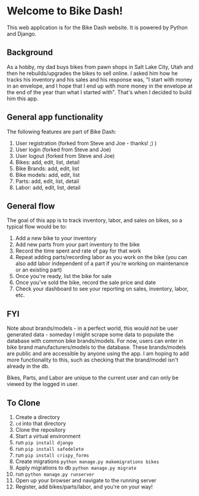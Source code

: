 # Welcome to Bike Dash!

This web application is for the Bike Dash website. It is powered by Python and Django.

## Background
As a hobby, my dad buys bikes from pawn shops in Salt Lake City, Utah and then he rebuilds/upgrades the bikes to sell online. I asked him how he tracks his inventory and his sales and his response was, "I start with money in an envelope, and I hope that I end up with more money in the envelope at the end of the year than what I started with". That's when I decided to build him this app.

## General app functionality 
The following features are part of Bike Dash:

1. User registration (forked from Steve and Joe - thanks! ;) )
1. User login (forked from Steve and Joe)
1. User logout (forked from Steve and Joe)
1. Bikes: add, edit, list, detail
1. Bike Brands: add, edit, list 
1. Bike models: add, edit, list
1. Parts: add, edit, list, detail
1. Labor: add, edit, list, detail

## General flow
The goal of this app is to track inventory, labor, and sales on bikes, so a typical flow would be to: 

1. Add a new bike to your inventory
1. Add new parts from your part inventory to the bike
1. Record the time spent and rate of pay for that work
1. Repeat adding parts/recording labor as you work on the bike (you can also add labor independent of a part if you're working on maintenance or an existing part)
1. Once you're ready, list the bike for sale
1. Once you've sold the bike, record the sale price and date
1. Check your dashboard to see your reporting on sales, inventory, labor, etc.

## FYI
Note about brands/models - in a perfect world, this would not be user generated data - someday I might scrape some data to populate the database with common bike brands/models. For now, users can enter in bike brand manufacturers/models to the database. These brands/models are public and are accessible by anyone using the app. I am hoping to add more functionality to this, such as checking that the brand/model isn't already in the db.

Bikes, Parts, and Labor are unique to the current user and can only be viewed by the logged in user.

## To Clone

1. Create a directory
1. `cd` into that directory
1. Clone the repository
1. Start a virtual environment
1. run `pip install django`
1. run `pip install safedelete`
1. run `pip install crispy_forms`
1. Create migrations `python manage.py makemigrations bikes`
1. Apply migrations to db `python manage.py migrate`
1. run `python manage.py runserver`
1. Open up your browser and navigate to the running server
1. Register, add bikes/parts/labor, and you're on your way!


